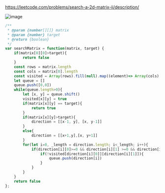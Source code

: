 https://leetcode.com/problems/search-a-2d-matrix-ii/description/

![image](https://user-images.githubusercontent.com/11494733/213125197-18fc9528-ec8a-4c3b-9c28-ce0c9de75723.png)


```javascript
/**
 * @param {number[][]} matrix
 * @param {number} target
 * @return {boolean}
 */
var searchMatrix = function(matrix, target) {
    if(matrix[0][0]>target){
        return false
    }
    const rows = matrix.length
    const cols = matrix[0].length
    const visited = Array(rows).fill(null).map((element)=> Array(cols).fill(false))
    let queue = []
    queue.push([0,0])
    while(queue.length>0){
        let [x, y] = queue.shift()
        visited[x][y] = true
        if(matrix[x][y] == target){
            return true
        }
        if(matrix[x][y]>target){
            direction = [[x-1, y], [x, y-1]]
        }
        else{
            direction = [[x+1,y],[x, y+1]]
        }
        for(let i=0, _length = direction.length; i<_length; i++){
            if(direction[i][0]>=0 && direction[i][1] >=0 && direction[i][0]<=(rows-1) && direction[i][1]<=(cols-1)){
                if(!visited[direction[i][0]][direction[i][1]]){
                    queue.push(direction[i])
                }
            }
        }
    }
    return false
};
```
